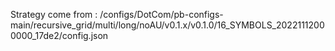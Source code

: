 Strategy come from : /configs/DotCom/pb-configs-main/recursive_grid/multi/long/noAU/v0.1.x/v0.1.0/16_SYMBOLS_20221112000000_17de2/config.json
